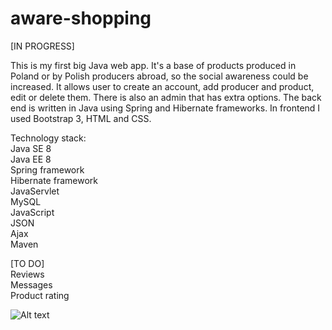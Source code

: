 # aware-shopping

[IN PROGRESS]<br />

This is my first big Java web app. It's a base of products produced in Poland or by Polish producers abroad, so the social
awareness could be increased. It allows user to create an account, add producer and product, edit or delete them. There is also
an admin that has extra options. The back end is written in Java using Spring and Hibernate frameworks. In frontend I used 
Bootstrap 3, HTML and CSS. <br />

Technology stack:<br />
Java SE 8<br />
Java EE 8<br />
Spring framework<br />
Hibernate framework<br />
JavaServlet<br />
MySQL<br />
JavaScript<br />
JSON<br />
Ajax<br />
Maven<br />

[TO DO]<br />
Reviews<br />
Messages<br />
Product rating<br />

![Alt text](main/webapp/resources/uploads/products/product_3.jpg?raw=true "Title")
